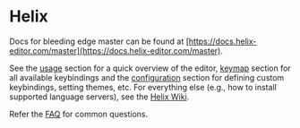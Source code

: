 # Helix

Docs for bleeding edge master can be found at [https://docs.helix-editor.com/master](https://docs.helix-editor.com/master).

See the [usage] section for a quick overview of the editor, [keymap] section for all available keybindings and the [configuration] section for defining custom keybindings, setting themes, etc.
For everything else (e.g., how to install supported language servers), see the [Helix Wiki].

Refer the [FAQ] for common questions.

[FAQ]: https://github.com/helix-editor/helix/wiki/FAQ
[usage]: ./usage.md
[keymap]: ./keymap.md
[configuration]: ./configuration.md
[Helix Wiki]: https://github.com/helix-editor/helix/wiki
